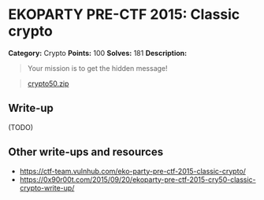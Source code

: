 # EKOPARTY PRE-CTF 2015: Classic crypto

**Category:** Crypto
**Points:** 100
**Solves:** 181
**Description:**

> Your mission is to get the hidden message!

>[crypto50.zip](crypto50.zip)  

## Write-up

(TODO)

## Other write-ups and resources

* <https://ctf-team.vulnhub.com/eko-party-pre-ctf-2015-classic-crypto/>
* <https://0x90r00t.com/2015/09/20/ekoparty-pre-ctf-2015-cry50-classic-crypto-write-up/>
